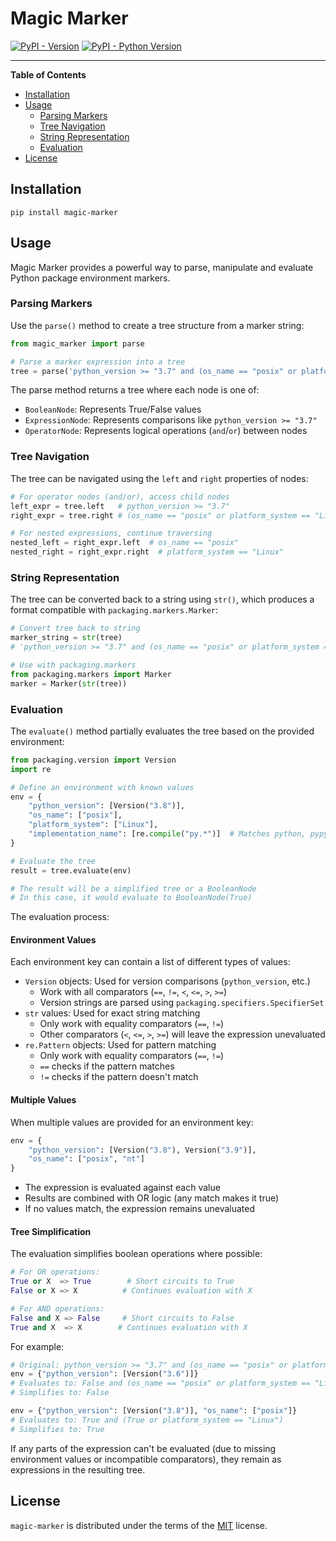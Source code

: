 # Magic Marker

[![PyPI - Version](https://img.shields.io/pypi/v/magic-marker.svg)](https://pypi.org/project/magic-marker)
[![PyPI - Python Version](https://img.shields.io/pypi/pyversions/magic-marker.svg)](https://pypi.org/project/magic-marker)

---

**Table of Contents**

- [Installation](#installation)
- [Usage](#usage)
  - [Parsing Markers](#parsing-markers)
  - [Tree Navigation](#tree-navigation)
  - [String Representation](#string-representation)
  - [Evaluation](#evaluation)
- [License](#license)

## Installation

```console
pip install magic-marker
```

## Usage

Magic Marker provides a powerful way to parse, manipulate and evaluate Python package environment markers.

### Parsing Markers

Use the `parse()` method to create a tree structure from a marker string:

```python
from magic_marker import parse

# Parse a marker expression into a tree
tree = parse('python_version >= "3.7" and (os_name == "posix" or platform_system == "Linux")')
```

The parse method returns a tree where each node is one of:

- `BooleanNode`: Represents True/False values
- `ExpressionNode`: Represents comparisons like `python_version >= "3.7"`
- `OperatorNode`: Represents logical operations (`and`/`or`) between nodes

### Tree Navigation

The tree can be navigated using the `left` and `right` properties of nodes:

```python
# For operator nodes (and/or), access child nodes
left_expr = tree.left   # python_version >= "3.7"
right_expr = tree.right # (os_name == "posix" or platform_system == "Linux")

# For nested expressions, continue traversing
nested_left = right_expr.left  # os_name == "posix"
nested_right = right_expr.right  # platform_system == "Linux"
```

### String Representation

The tree can be converted back to a string using `str()`, which produces a format compatible with `packaging.markers.Marker`:

```python
# Convert tree back to string
marker_string = str(tree)
# 'python_version >= "3.7" and (os_name == "posix" or platform_system == "Linux")'

# Use with packaging.markers
from packaging.markers import Marker
marker = Marker(str(tree))
```

### Evaluation

The `evaluate()` method partially evaluates the tree based on the provided environment:

```python
from packaging.version import Version
import re

# Define an environment with known values
env = {
    "python_version": [Version("3.8")],
    "os_name": ["posix"],
    "platform_system": ["Linux"],
    "implementation_name": [re.compile("py.*")]  # Matches python, pypy, etc.
}

# Evaluate the tree
result = tree.evaluate(env)

# The result will be a simplified tree or a BooleanNode
# In this case, it would evaluate to BooleanNode(True)
```

The evaluation process:

#### Environment Values

Each environment key can contain a list of different types of values:

- `Version` objects: Used for version comparisons (`python_version`, etc.)
  - Work with all comparators (`==`, `!=`, `<`, `<=`, `>`, `>=`)
  - Version strings are parsed using `packaging.specifiers.SpecifierSet`
- `str` values: Used for exact string matching
  - Only work with equality comparators (`==`, `!=`)
  - Other comparators (`<`, `<=`, `>`, `>=`) will leave the expression unevaluated
- `re.Pattern` objects: Used for pattern matching
  - Only work with equality comparators (`==`, `!=`)
  - `==` checks if the pattern matches
  - `!=` checks if the pattern doesn't match

#### Multiple Values

When multiple values are provided for an environment key:

```python
env = {
    "python_version": [Version("3.8"), Version("3.9")],
    "os_name": ["posix", "nt"]
}
```

- The expression is evaluated against each value
- Results are combined with OR logic (any match makes it true)
- If no values match, the expression remains unevaluated

#### Tree Simplification

The evaluation simplifies boolean operations where possible:

```python
# For OR operations:
True or X  => True        # Short circuits to True
False or X => X          # Continues evaluation with X

# For AND operations:
False and X => False     # Short circuits to False
True and X  => X        # Continues evaluation with X
```

For example:

```python
# Original: python_version >= "3.7" and (os_name == "posix" or platform_system == "Linux")
env = {"python_version": [Version("3.6")]}
# Evaluates to: False and (os_name == "posix" or platform_system == "Linux")
# Simplifies to: False

env = {"python_version": [Version("3.8")], "os_name": ["posix"]}
# Evaluates to: True and (True or platform_system == "Linux")
# Simplifies to: True
```

If any parts of the expression can't be evaluated (due to missing environment values or incompatible comparators), they remain as expressions in the resulting tree.

## License

`magic-marker` is distributed under the terms of the [MIT](https://spdx.org/licenses/MIT.html) license.
